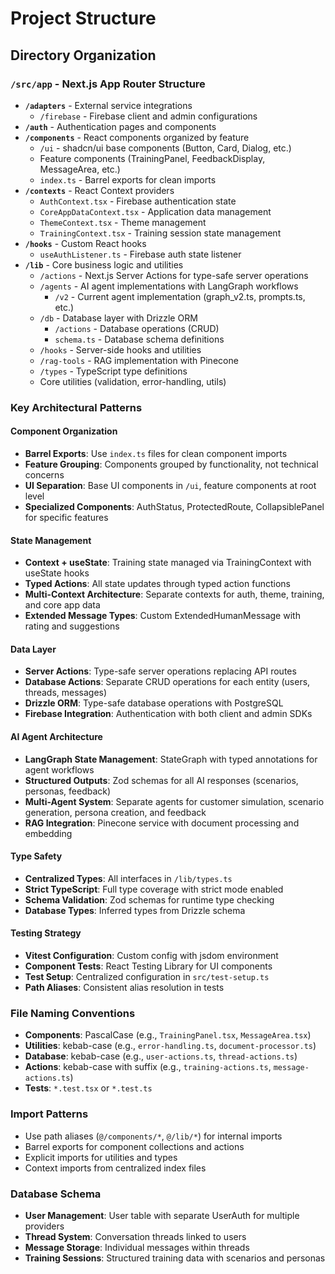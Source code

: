 # Project Structure

## Directory Organization

### `/src/app` - Next.js App Router Structure
- **`/adapters`** - External service integrations
  - `/firebase` - Firebase client and admin configurations
- **`/auth`** - Authentication pages and components
- **`/components`** - React components organized by feature
  - `/ui` - shadcn/ui base components (Button, Card, Dialog, etc.)
  - Feature components (TrainingPanel, FeedbackDisplay, MessageArea, etc.)
  - `index.ts` - Barrel exports for clean imports
- **`/contexts`** - React Context providers
  - `AuthContext.tsx` - Firebase authentication state
  - `CoreAppDataContext.tsx` - Application data management
  - `ThemeContext.tsx` - Theme management
  - `TrainingContext.tsx` - Training session state management
- **`/hooks`** - Custom React hooks
  - `useAuthListener.ts` - Firebase auth state listener
- **`/lib`** - Core business logic and utilities
  - `/actions` - Next.js Server Actions for type-safe server operations
  - `/agents` - AI agent implementations with LangGraph workflows
    - `/v2` - Current agent implementation (graph_v2.ts, prompts.ts, etc.)
  - `/db` - Database layer with Drizzle ORM
    - `/actions` - Database operations (CRUD)
    - `schema.ts` - Database schema definitions
  - `/hooks` - Server-side hooks and utilities
  - `/rag-tools` - RAG implementation with Pinecone
  - `/types` - TypeScript type definitions
  - Core utilities (validation, error-handling, utils)

### Key Architectural Patterns

#### Component Organization
- **Barrel Exports**: Use `index.ts` files for clean component imports
- **Feature Grouping**: Components grouped by functionality, not technical concerns
- **UI Separation**: Base UI components in `/ui`, feature components at root level
- **Specialized Components**: AuthStatus, ProtectedRoute, CollapsiblePanel for specific features

#### State Management
- **Context + useState**: Training state managed via TrainingContext with useState hooks
- **Typed Actions**: All state updates through typed action functions
- **Multi-Context Architecture**: Separate contexts for auth, theme, training, and core app data
- **Extended Message Types**: Custom ExtendedHumanMessage with rating and suggestions

#### Data Layer
- **Server Actions**: Type-safe server operations replacing API routes
- **Database Actions**: Separate CRUD operations for each entity (users, threads, messages)
- **Drizzle ORM**: Type-safe database operations with PostgreSQL
- **Firebase Integration**: Authentication with both client and admin SDKs

#### AI Agent Architecture
- **LangGraph State Management**: StateGraph with typed annotations for agent workflows
- **Structured Outputs**: Zod schemas for all AI responses (scenarios, personas, feedback)
- **Multi-Agent System**: Separate agents for customer simulation, scenario generation, persona creation, and feedback
- **RAG Integration**: Pinecone service with document processing and embedding

#### Type Safety
- **Centralized Types**: All interfaces in `/lib/types.ts`
- **Strict TypeScript**: Full type coverage with strict mode enabled
- **Schema Validation**: Zod schemas for runtime type checking
- **Database Types**: Inferred types from Drizzle schema

#### Testing Strategy
- **Vitest Configuration**: Custom config with jsdom environment
- **Component Tests**: React Testing Library for UI components
- **Test Setup**: Centralized configuration in `src/test-setup.ts`
- **Path Aliases**: Consistent alias resolution in tests

### File Naming Conventions
- **Components**: PascalCase (e.g., `TrainingPanel.tsx`, `MessageArea.tsx`)
- **Utilities**: kebab-case (e.g., `error-handling.ts`, `document-processor.ts`)
- **Database**: kebab-case (e.g., `user-actions.ts`, `thread-actions.ts`)
- **Actions**: kebab-case with suffix (e.g., `training-actions.ts`, `message-actions.ts`)
- **Tests**: `*.test.tsx` or `*.test.ts`

### Import Patterns
- Use path aliases (`@/components/*`, `@/lib/*`) for internal imports
- Barrel exports for component collections and actions
- Explicit imports for utilities and types
- Context imports from centralized index files

### Database Schema
- **User Management**: User table with separate UserAuth for multiple providers
- **Thread System**: Conversation threads linked to users
- **Message Storage**: Individual messages within threads
- **Training Sessions**: Structured training data with scenarios and personas